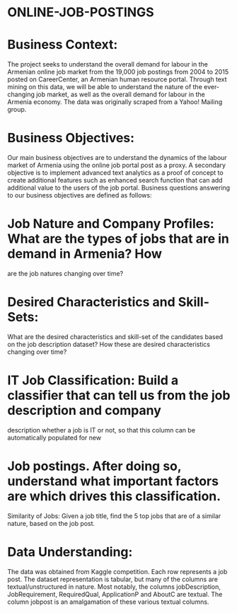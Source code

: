 # ONLINE-JOB-POSTINGS

# Business Context:
The project seeks to understand the overall demand for labour in the Armenian online job market
from the 19,000 job postings from 2004 to 2015 posted on CareerCenter, an Armenian human
resource portal. Through text mining on this data, we will be able to understand the nature of the
ever-changing job market, as well as the overall demand for labour in the Armenia economy. The
data was originally scraped from a Yahoo! Mailing group.

# Business Objectives:
Our main business objectives are to understand the dynamics of the labour market of Armenia using
the online job portal post as a proxy. A secondary objective is to implement advanced text analytics
as a proof of concept to create additional features such as enhanced search function that can add
additional value to the users of the job portal.
Business questions answering to our business objectives are defined as follows:
  # Job Nature and Company Profiles: What are the types of jobs that are in demand in Armenia? How
  are the job natures changing over time? 
  # Desired Characteristics and Skill-Sets:
  What are the desired characteristics and skill-set of the candidates based on the job description
  dataset? How these are desired characteristics changing over time?
  # IT Job Classification: Build a classifier that can tell us from the job description and company
  description whether a job is IT or not, so that this column can be automatically populated for new
  # Job postings. After doing so, understand what important factors are which drives this classification.
  Similarity of Jobs: Given a job title, find the 5 top jobs that are of a similar nature, based on the job
  post.
# Data Understanding:
The data was obtained from Kaggle competition. Each row represents a job post. The dataset
representation is tabular, but many of the columns are textual/unstructured in nature. Most
notably, the columns jobDescription, JobRequirement, RequiredQual, ApplicationP and AboutC are
textual. The column jobpost is an amalgamation of these various textual columns.
